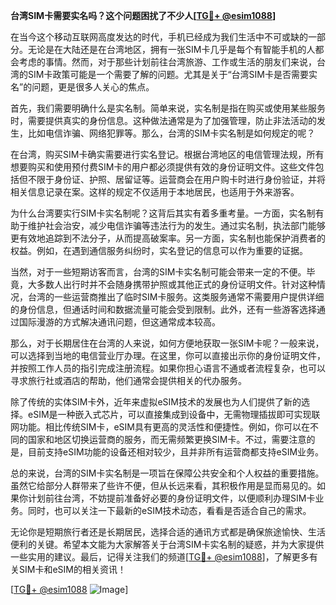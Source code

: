 **台湾SIM卡需要实名吗？这个问题困扰了不少人[[TG💪+ @esim1088](https://t.me/s/esim1088)]**

在当今这个移动互联网高度发达的时代，手机已经成为我们生活中不可或缺的一部分。无论是在大陆还是在台湾地区，拥有一张SIM卡几乎是每个有智能手机的人都会考虑的事情。然而，对于那些计划前往台湾旅游、工作或生活的朋友们来说，台湾的SIM卡政策可能是一个需要了解的问题。尤其是关于“台湾SIM卡是否需要实名”的问题，更是很多人关心的焦点。

首先，我们需要明确什么是实名制。简单来说，实名制是指在购买或使用某些服务时，需要提供真实的身份信息。这种做法通常是为了加强管理，防止非法活动的发生，比如电信诈骗、网络犯罪等。那么，台湾的SIM卡实名制是如何规定的呢？

在台湾，购买SIM卡确实需要进行实名登记。根据台湾地区的电信管理法规，所有想要购买和使用预付费SIM卡的用户都必须提供有效的身份证明文件。这些文件包括但不限于身份证、护照、居留证等。运营商会在用户购卡时进行身份验证，并将相关信息记录在案。这样的规定不仅适用于本地居民，也适用于外来游客。

为什么台湾要实行SIM卡实名制呢？这背后其实有着多重考量。一方面，实名制有助于维护社会治安，减少电信诈骗等违法行为的发生。通过实名制，执法部门能够更有效地追踪到不法分子，从而提高破案率。另一方面，实名制也能保护消费者的权益。例如，在遇到通信服务纠纷时，实名登记的信息可以作为重要的证据。

当然，对于一些短期访客而言，台湾的SIM卡实名制可能会带来一定的不便。毕竟，大多数人出行时并不会随身携带护照或其他正式的身份证明文件。针对这种情况，台湾的一些运营商推出了临时SIM卡服务。这类服务通常不需要用户提供详细的身份信息，但通话时间和数据流量可能会受到限制。此外，还有一些游客选择通过国际漫游的方式解决通讯问题，但这通常成本较高。

那么，对于长期居住在台湾的人来说，如何方便地获取一张SIM卡呢？一般来说，可以选择到当地的电信营业厅办理。在这里，你可以直接出示你的身份证明文件，并按照工作人员的指引完成注册流程。如果你担心语言不通或者流程复杂，也可以寻求旅行社或酒店的帮助，他们通常会提供相关的代办服务。

除了传统的实体SIM卡外，近年来虚拟eSIM技术的发展也为人们提供了新的选择。eSIM是一种嵌入式芯片，可以直接集成到设备中，无需物理插拔即可实现联网功能。相比传统SIM卡，eSIM具有更高的灵活性和便捷性。例如，你可以在不同的国家和地区切换运营商的服务，而无需频繁更换SIM卡。不过，需要注意的是，目前支持eSIM功能的设备还相对较少，且并非所有运营商都支持eSIM业务。

总的来说，台湾的SIM卡实名制是一项旨在保障公共安全和个人权益的重要措施。虽然它给部分人群带来了些许不便，但从长远来看，其积极作用是显而易见的。如果你计划前往台湾，不妨提前准备好必要的身份证明文件，以便顺利办理SIM卡业务。同时，也可以关注一下最新的eSIM技术动态，看看是否适合自己的需求。

无论你是短期旅行者还是长期居民，选择合适的通讯方式都是确保旅途愉快、生活便利的关键。希望本文能为大家解答关于台湾SIM卡实名制的疑惑，并为大家提供一些实用的建议。最后，记得关注我们的频道[[TG💪+ @esim1088](https://t.me/s/esim1088)]，了解更多有关SIM卡和eSIM的相关资讯！

[[TG💪+ @esim1088](https://t.me/s/esim1088) ![Image](https://i.postimg.cc/4NQfJmqS/Snipaste-2025-05-13-00-14-12.png)]